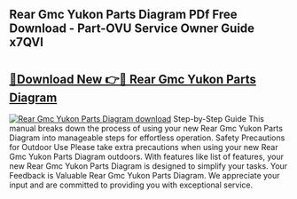 ## Rear Gmc Yukon Parts Diagram PDf Free Download - Part-OVU Service Owner Guide x7QVl

# <h2><a href="http://dfsl1q2.blite.top/?on=Rear+Gmc+Yukon+Parts+Diagram">🔗Download New 👉🔴 Rear Gmc Yukon Parts Diagram</a></h2>

[![Rear Gmc Yukon Parts Diagram download](https://i.imgur.com/lujVjoI.png)](http://dfsl1q2.blite.top/?on=Rear+Gmc+Yukon+Parts+Diagram)
Step-by-Step Guide This manual breaks down the process of using your new Rear Gmc Yukon Parts Diagram into manageable steps for effortless operation. Safety Precautions for Outdoor Use Please take extra precautions when using your new Rear Gmc Yukon Parts Diagram outdoors. With features like list of features, your new Rear Gmc Yukon Parts Diagram is designed to simplify your tasks. Your Feedback is Valuable Rear Gmc Yukon Parts Diagram. We appreciate your input and are committed to providing you with exceptional service.
